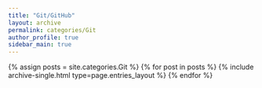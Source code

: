 ```yaml
---
title: "Git/GitHub"
layout: archive
permalink: categories/Git
author_profile: true
sidebar_main: true
---
```


<!-- site.categories.Git 이 부분이 post내에 있는 category에서 고르는 것 같다. -->

{% assign posts = site.categories.Git %}
{% for post in posts %} {% include archive-single.html type=page.entries_layout %} {% endfor %}
